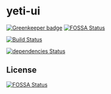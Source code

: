 # yeti-ui

[![Greenkeeper badge](https://badges.greenkeeper.io/jameswlane/yeti-ui.svg)](https://greenkeeper.io/)
[![FOSSA Status](https://app.fossa.io/api/projects/git%2Bgithub.com%2Fjameswlane%2Fyeti-ui.svg?type=shield)](https://app.fossa.io/projects/git%2Bgithub.com%2Fjameswlane%2Fyeti-ui?ref=badge_shield)

[![Build Status](https://travis-ci.org/jameswlane/yeti-ui.svg?branch=master)](https://travis-ci.org/jameswlane/yeti-ui)

[![dependencies Status](https://david-dm.org/jameswlane/yeti-ui/status.svg)](https://david-dm.org/jameswlane/yeti-ui)


## License
[![FOSSA Status](https://app.fossa.io/api/projects/git%2Bgithub.com%2Fjameswlane%2Fyeti-ui.svg?type=large)](https://app.fossa.io/projects/git%2Bgithub.com%2Fjameswlane%2Fyeti-ui?ref=badge_large)